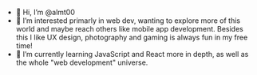- 👋 Hi, I’m @almt00
- 👀 I’m interested primarly in web dev, wanting to explore more of this world and maybe reach others like mobile app development. Besides this I like UX design, photography and gaming is always fun in my free time!
- 🌱 I’m currently learning JavaScript and React more in depth, as well as the whole "web development" universe.
<!--- - 📫 How to reach me ... --->

<!---
almt00/almt00 is a ✨ special ✨ repository because its `README.md` (this file) appears on your GitHub profile.
You can click the Preview link to take a look at your changes.
--->
